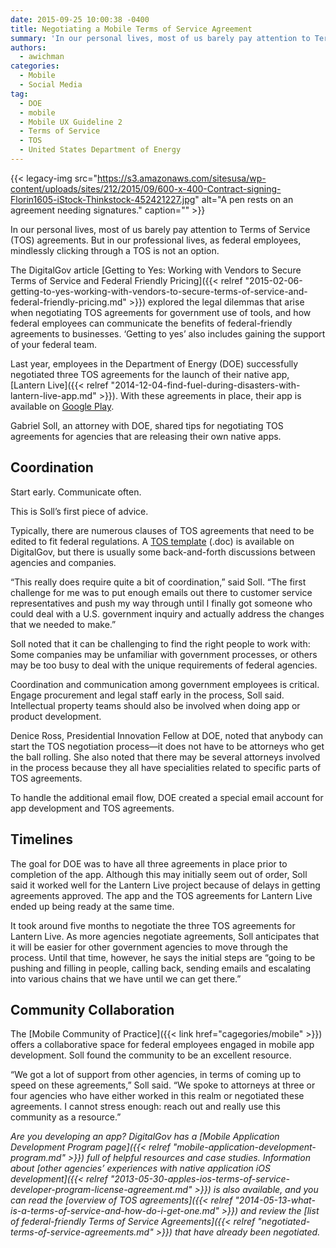 ```yaml
---
date: 2015-09-25 10:00:38 -0400
title: Negotiating a Mobile Terms of Service Agreement
summary: 'In our personal lives, most of us barely pay attention to Terms of Service (TOS) agreements. But in our professional lives, as federal employees, mindlessly clicking through a TOS is not an option. The DigitalGov article Getting to Yes: Working with Vendors to Secure Terms of Service and Federal Friendly Pricing explored the legal dilemmas'
authors:
  - awichman
categories:
  - Mobile
  - Social Media
tag:
  - DOE
  - mobile
  - Mobile UX Guideline 2
  - Terms of Service
  - TOS
  - United States Department of Energy
---
```


{{< legacy-img src="https://s3.amazonaws.com/sitesusa/wp-content/uploads/sites/212/2015/09/600-x-400-Contract-signing-Florin1605-iStock-Thinkstock-452421227.jpg" alt="A pen rests on an agreement needing signatures." caption="" >}} 

In our personal lives, most of us barely pay attention to Terms of Service (TOS) agreements. But in our professional lives, as federal employees, mindlessly clicking through a TOS is not an option.

The DigitalGov article [Getting to Yes: Working with Vendors to Secure Terms of Service and Federal Friendly Pricing]({{< relref "2015-02-06-getting-to-yes-working-with-vendors-to-secure-terms-of-service-and-federal-friendly-pricing.md" >}}) explored the legal dilemmas that arise when negotiating TOS agreements for government use of tools, and how federal employees can communicate the benefits of federal-friendly agreements to businesses. &#8216;Getting to yes&#8217; also includes gaining the support of your federal team.

Last year, employees in the Department of Energy (DOE) successfully negotiated three TOS agreements for the launch of their native app, [Lantern Live]({{< relref "2014-12-04-find-fuel-during-disasters-with-lantern-live-app.md" >}}). With these agreements in place, their app is available on [Google Play](https://play.google.com/store/apps/details?id=gov.doe.lanternlive).

Gabriel Soll, an attorney with DOE, shared tips for negotiating TOS agreements for agencies that are releasing their own native apps.

## Coordination

Start early. Communicate often.

This is Soll’s first piece of advice.

Typically, there are numerous clauses of TOS agreements that need to be edited to fit federal regulations. A [TOS template](https://s3.amazonaws.com/sitesusa/wp-content/uploads/sites/212/2014/01/model-amendment-to-tos-for-g.doc) (.doc) is available on DigitalGov, but there is usually some back-and-forth discussions between agencies and companies.

“This really does require quite a bit of coordination,” said Soll. “The first challenge for me was to put enough emails out there to customer service representatives and push my way through until I finally got someone who could deal with a U.S. government inquiry and actually address the changes that we needed to make.”

Soll noted that it can be challenging to find the right people to work with: Some companies may be unfamiliar with government processes, or others may be too busy to deal with the unique requirements of federal agencies.

Coordination and communication among government employees is critical. Engage procurement and legal staff early in the process, Soll said. Intellectual property teams should also be involved when doing app or product development.

Denice Ross, Presidential Innovation Fellow at DOE, noted that anybody can start the TOS negotiation process—it does not have to be attorneys who get the ball rolling. She also noted that there may be several attorneys involved in the process because they all have specialities related to specific parts of TOS agreements.

To handle the additional email flow, DOE created a special email account for app development and TOS agreements.

## Timelines

The goal for DOE was to have all three agreements in place prior to completion of the app. Although this may initially seem out of order, Soll said it worked well for the Lantern Live project because of delays in getting agreements approved. The app and the TOS agreements for Lantern Live ended up being ready at the same time.

It took around five months to negotiate the three TOS agreements for Lantern Live. As more agencies negotiate agreements, Soll anticipates that it will be easier for other government agencies to move through the process. Until that time, however, he says the initial steps are “going to be pushing and filling in people, calling back, sending emails and escalating into various chains that we have until we can get there.”

## Community Collaboration

The [Mobile Community of Practice]({{< link href="cagegories/mobile" >}}) offers a collaborative space for federal employees engaged in mobile app development. Soll found the community to be an excellent resource.

“We got a lot of support from other agencies, in terms of coming up to speed on these agreements,” Soll said. “We spoke to attorneys at three or four agencies who have either worked in this realm or negotiated these agreements. I cannot stress enough: reach out and really use this community as a resource.”

_Are you developing an app? DigitalGov has a [Mobile Application Development Program page]({{< relref "mobile-application-development-program.md" >}}) full of helpful resources and case studies. Information about [other agencies&#8217; experiences with native application iOS development]({{< relref "2013-05-30-apples-ios-terms-of-service-developer-program-license-agreement.md" >}}) is also available, and you can read the [overview of TOS agreements]({{< relref "2014-05-13-what-is-a-terms-of-service-and-how-do-i-get-one.md" >}}) and review the [list of federal-friendly Terms of Service Agreements]({{< relref "negotiated-terms-of-service-agreements.md" >}}) that have already been negotiated._
